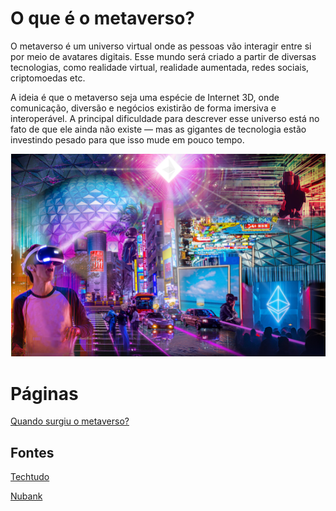  # O que é o metaverso?
O metaverso é um universo virtual onde as pessoas vão interagir entre si por meio de avatares digitais. Esse mundo será criado a partir de diversas tecnologias, como realidade virtual, realidade aumentada, redes sociais, criptomoedas etc.

A ideia é que o metaverso seja uma espécie de Internet 3D, onde comunicação, diversão e negócios existirão de forma imersiva e interoperável. A principal dificuldade para descrever esse universo está no fato de que ele ainda não existe — mas as gigantes de tecnologia estão investindo pesado para que isso mude em pouco tempo.

![Imagem](imagem/metaverso.png)


 # Páginas
[Quando surgiu o metaverso?](surgimento.md)

## Fontes
[Techtudo](https://www.techtudo.com.br/noticias/2021/11/o-que-e-metaverso-entenda-o-projeto-que-mudou-o-nome-do-facebook.ghtml)

[Nubank](https://blog.nubank.com.br/metaverso-o-que-e/)